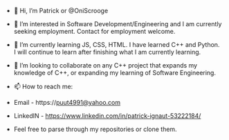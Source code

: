 - 👋 Hi, I’m Patrick or @OniScrooge
- 👀 I’m interested in Software Development/Engineering and I am currently seeking employment. Contact for employment welcome.
- 🌱 I’m currently learning JS, CSS, HTML. I have learned C++ and Python. I will continue to learn after finishing what I am currently learning.
- 💞️ I’m looking to collaborate on any C++ project that expands my knowledge of C++, or expanding my learning of Software Engineering.

- 📫 How to reach me:
- Email - https://puut4991@yahoo.com
- LinkedIN - https://www.linkedin.com/in/patrick-ignaut-53222184/

- Feel free to parse through my repositories or clone them.
